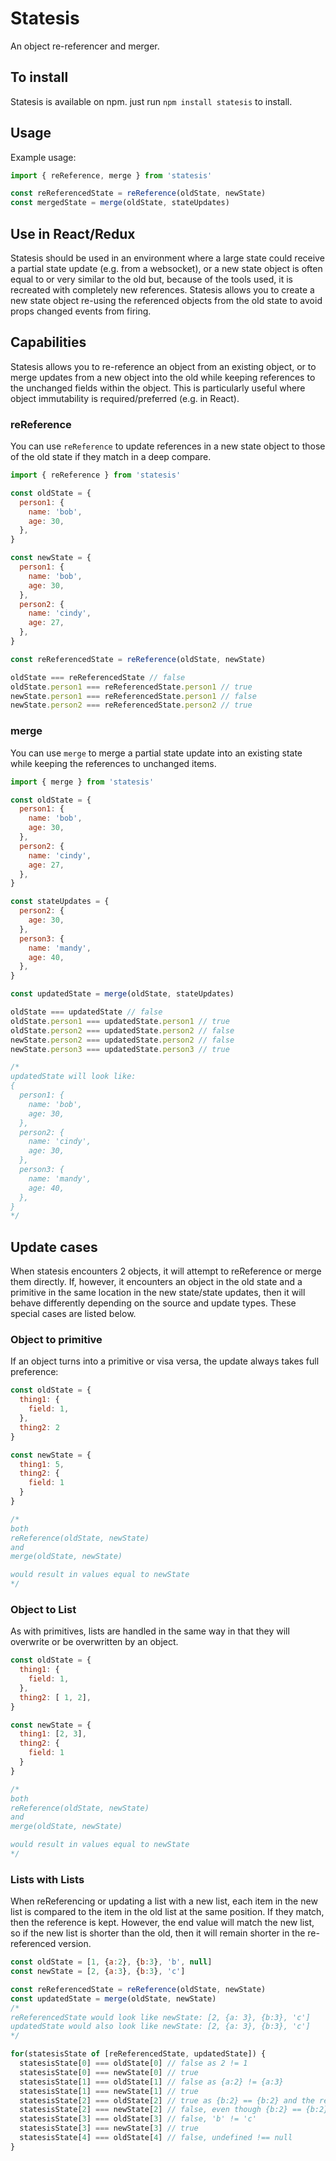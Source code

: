 # Statesis
An object re-referencer and merger.

## To install
Statesis is available on npm. just run `npm install statesis` to install.

## Usage
Example usage:
```javascript
import { reReference, merge } from 'statesis'

const reReferencedState = reReference(oldState, newState)
const mergedState = merge(oldState, stateUpdates)
```

## Use in React/Redux
Statesis should be used in an environment where a large state could receive a partial state update (e.g. from a websocket), or a new state object is often equal to or very similar to the old but, because of the tools used, it is recreated with completely new references. Statesis allows you to create a new state object re-using the referenced objects from the old state to avoid props changed events from firing.

## Capabilities

Statesis allows you to re-reference an object from an existing object, or to merge updates from a new object into the old while keeping references to the unchanged fields within the object. This is particularly useful where object immutability is required/preferred (e.g. in React).

### reReference

You can use `reReference` to update references in a new state object to those of the old state if they match in a deep compare.

```javascript
import { reReference } from 'statesis'

const oldState = {
  person1: {
    name: 'bob',
    age: 30,
  },
}

const newState = {
  person1: {
    name: 'bob',
    age: 30,
  },
  person2: {
    name: 'cindy',
    age: 27,
  },
}

const reReferencedState = reReference(oldState, newState)

oldState === reReferencedState // false
oldState.person1 === reReferencedState.person1 // true
newState.person1 === reReferencedState.person1 // false
newState.person2 === reReferencedState.person2 // true
```

### merge

You can use `merge` to merge a partial state update into an existing state while keeping the references to unchanged items.

```javascript
import { merge } from 'statesis'

const oldState = {
  person1: {
    name: 'bob',
    age: 30,
  },
  person2: {
    name: 'cindy',
    age: 27,
  },
}

const stateUpdates = {
  person2: {
    age: 30,
  },
  person3: {
    name: 'mandy',
    age: 40,
  },
}

const updatedState = merge(oldState, stateUpdates)

oldState === updatedState // false
oldState.person1 === updatedState.person1 // true
oldState.person2 === updatedState.person2 // false
newState.person2 === updatedState.person2 // false
newState.person3 === updatedState.person3 // true

/*
updatedState will look like:
{
  person1: {
    name: 'bob',
    age: 30,
  },
  person2: {
    name: 'cindy',
    age: 30,
  },
  person3: {
    name: 'mandy',
    age: 40,
  },
}
*/
```

## Update cases

When statesis encounters 2 objects, it will attempt to reReference or merge them directly. If, however, it encounters an object in the old state and a primitive in the same location in the new state/state updates, then it will behave differently depending on the source and update types. These special cases are listed below.

### Object to primitive
If an object turns into a primitive or visa versa, the update always takes full preference:
```javascript
const oldState = {
  thing1: {
    field: 1,
  },
  thing2: 2
}

const newState = {
  thing1: 5,
  thing2: {
    field: 1
  }
}

/*
both
reReference(oldState, newState)
and
merge(oldState, newState)

would result in values equal to newState
*/
```

### Object to List
As with primitives, lists are handled in the same way in that they will overwrite or be overwritten by an object.
```javascript
const oldState = {
  thing1: {
    field: 1,
  },
  thing2: [ 1, 2],
}

const newState = {
  thing1: [2, 3],
  thing2: {
    field: 1
  }
}

/*
both
reReference(oldState, newState)
and
merge(oldState, newState)

would result in values equal to newState
*/
```

### Lists with Lists
When reReferencing or updating a list with a new list, each item in the new list is compared to the item in the old list at the same position. If they match, then the reference is kept. However, the end value will match the new list, so if the new list is shorter than the old, then it will remain shorter in the re-referenced version.
```javascript
const oldState = [1, {a:2}, {b:3}, 'b', null]
const newState = [2, {a:3}, {b:3}, 'c']

const reReferencedState = reReference(oldState, newState)
const updatedState = merge(oldState, newState)
/*
reReferencedState would look like newState: [2, {a: 3}, {b:3}, 'c']
updatedState would also look like newState: [2, {a: 3}, {b:3}, 'c']
*/

for(statesisState of [reReferencedState, updatedState]) {
  statesisState[0] === oldState[0] // false as 2 != 1
  statesisState[0] === newState[0] // true
  statesisState[1] === oldState[1] // false as {a:2} != {a:3}
  statesisState[1] === newState[1] // true
  statesisState[2] === oldState[2] // true as {b:2} == {b:2} and the reference will be kept
  statesisState[2] === newState[2] // false, even though {b:2} == {b:2}, the reference will be pointing to the old state
  statesisState[3] === oldState[3] // false, 'b' != 'c'
  statesisState[3] === newState[3] // true
  statesisState[4] === oldState[4] // false, undefined !== null
}
```
